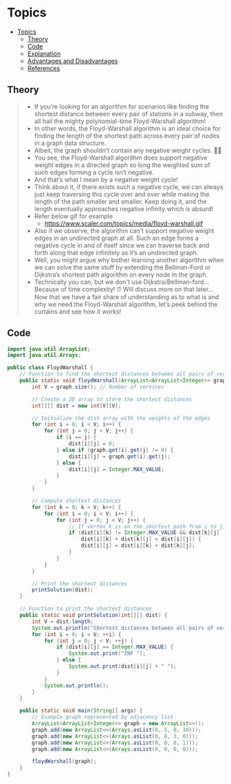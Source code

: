 # Topics
- [Topics](#Topics)
  - [Theory](#Theory)
  - [Code](#Code)
  - [Explanation](#Explanation)
  - [Advantages and Disadvantages](#Advantages-and-Disadvantages)
  - [References](#References)


## Theory
> - If you’re looking for an algorithm for scenarios like finding the shortest distance between every pair of stations in a subway, then all hail the mighty polynomial-time Floyd-Warshall algorithm!
> - In other words, the Floyd-Warshall algorithm is an ideal choice for finding the length of the shortest path across every pair of nodes in a graph data structure.
> - Albeit, the graph shouldn’t contain any negative weight cycles. 🤞🏻
> - You see, the Floyd-Warshall algorithm does support negative weight edges in a directed graph so long the weighted sum of such edges forming a cycle isn’t negative.
> - And that’s what I mean by a negative weight cycle!
> - Think about it, if there exists such a negative cycle, we can always just keep traversing this cycle over and over while making the length of the path smaller and smaller. Keep doing it, and the length eventually approaches negative infinity which is absurd!
> - Refer below gif for example 
>   - https://www.scaler.com/topics/media/floyd-warshall.gif
> - Also if we observe, the algorithm can’t support negative weight edges in an undirected graph at all. Such an edge forms a negative cycle in and of itself since we can traverse back and forth along that edge infinitely as it’s an undirected graph.
> - Well, you might argue why bother learning another algorithm when we can solve the same stuff by extending the Bellman-Ford or Dijkstra’s shortest path algorithm on every node in the graph.
> - Technically you can, but we don't use Dijkstra/Bellman-ford...
Because of time complexity! ⏰
Will discuss more on that later…
Now that we have a fair share of understanding as to what is and why we need the Floyd-Warshall algorithm, let’s peek behind the curtains and see how it works!


## Code
```Java
import java.util.ArrayList;
import java.util.Arrays;

public class FloydWarshall {
    // Function to find the shortest distances between all pairs of vertices
    public static void floydWarshall(ArrayList<ArrayList<Integer>> graph) {
        int V = graph.size(); // Number of vertices

        // Create a 2D array to store the shortest distances
        int[][] dist = new int[V][V];

        // Initialize the dist array with the weights of the edges
        for (int i = 0; i < V; i++) {
            for (int j = 0; j < V; j++) {
                if (i == j) {
                    dist[i][j] = 0;
                } else if (graph.get(i).get(j) != 0) {
                    dist[i][j] = graph.get(i).get(j);
                } else {
                    dist[i][j] = Integer.MAX_VALUE;
                }
            }
        }

        // Compute shortest distances
        for (int k = 0; k < V; k++) {
            for (int i = 0; i < V; i++) {
                for (int j = 0; j < V; j++) {
                    // If vertex k is on the shortest path from i to j, update the distance
                    if (dist[i][k] != Integer.MAX_VALUE && dist[k][j] != Integer.MAX_VALUE &&
                        dist[i][k] + dist[k][j] < dist[i][j]) {
                        dist[i][j] = dist[i][k] + dist[k][j];
                    }
                }
            }
        }

        // Print the shortest distances
        printSolution(dist);
    }

    // Function to print the shortest distances
    public static void printSolution(int[][] dist) {
        int V = dist.length;
        System.out.println("Shortest distances between all pairs of vertices:");
        for (int i = 0; i < V; ++i) {
            for (int j = 0; j < V; ++j) {
                if (dist[i][j] == Integer.MAX_VALUE) {
                    System.out.print("INF ");
                } else {
                    System.out.print(dist[i][j] + " ");
                }
            }
            System.out.println();
        }
    }

    public static void main(String[] args) {
        // Example graph represented by adjacency list
        ArrayList<ArrayList<Integer>> graph = new ArrayList<>();
        graph.add(new ArrayList<>(Arrays.asList(0, 5, 0, 10)));
        graph.add(new ArrayList<>(Arrays.asList(0, 0, 3, 0)));
        graph.add(new ArrayList<>(Arrays.asList(0, 0, 0, 1)));
        graph.add(new ArrayList<>(Arrays.asList(0, 0, 0, 0)));

        floydWarshall(graph);
    }
}
```

